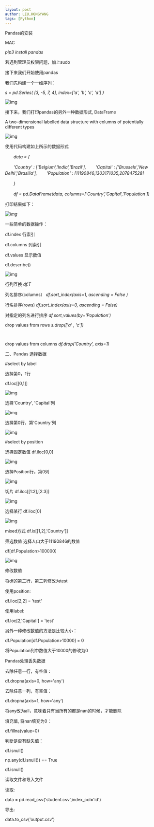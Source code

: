 ```yaml
---
layout: post
author: LIU,HONGYANG
tags: [Python]
---
```






Pandas的安装

 

MAC

*pip3 install pandas*

 

若遇到管理员权限问题，加上sudo

 

接下来我们开始使用pandas

我们先构建一个一维序列：

 

*s = pd.Series( [3, -5, 7, 4], index=['a', 'b', 'c', 'd'] )*

![img](https://tva1.sinaimg.cn/large/007S8ZIlgy1gfrlmmgvl0j308m06odfx.jpg)

 

 

 接下来，我们打印pandas的另外一种数据形式, DataFrame

 

A two-dimensional labelled data structure with columns of potentially different types

 

![img](https://tva1.sinaimg.cn/large/007S8ZIlgy1gfrlmrd5q4j30hi092jsg.jpg)

 

 

使用代码构建如上所示的数据形式

 

　　*data = {*

　　*'Country'   : ['Belgium','India','Brazil'],*
　　*'Capital'   : ['Brussels','New Delhi','Brasilia'],*
　　*'Population' :  [11190846,1303171035,207847528]*

　　*}*

　　*df = pd.DataFrame(data, columns=['Country','Capital','Population'])*

 

 

打印结果如下：

*![img](https://tva1.sinaimg.cn/large/007S8ZIlgy1gfrlmvdm8rj30du06eglz.jpg)*

 

 

 

一些简单的数据操作：

df.index   行索引

df.columns 列索引

df.values  显示数值

df.describe()

 

![img](https://tva1.sinaimg.cn/large/007S8ZIlgy1gfrlmz5xllj308u0dkmxy.jpg)

 

 

行列互换               *df.T*

 

列名排序(columns）       *df.sort_index(axis=1, ascending = False )*

 

行名排序(rows)           *df.sort_index(axis=0, ascending = False)*

 

对指定的列名进行排序      *df.sort_values(by='Population')* 

 

drop values from rows     *s.drop(['a' , 'c'])*   

​      

drop values from columns   *df.drop('Country', axis=1)*

 

二、Pandas 选择数据

 

\#select by label

选择第0，1行   

df.loc[[0,1]]

![img](https://tva1.sinaimg.cn/large/007S8ZIlgy1gfrlnumwalj30dy04wweo.jpg)

 

 

选择'Country', 'Capital'列

![img](https://tva1.sinaimg.cn/large/007S8ZIlgy1gfrlnrqpu6j309q06m0su.jpg)

 

 

选择第0行，第'Country'列

 

![img](https://tva1.sinaimg.cn/large/007S8ZIlgy1gfrlno83e7j30d003wglm.jpg)

 

 

\#select by position

 

选择固定数值 df.iloc[0,0]

![img](https://tva1.sinaimg.cn/large/007S8ZIlgy1gfrlnknq29j30fk04874d.jpg)

 

选择Position行，第0列

![img](https://tva1.sinaimg.cn/large/007S8ZIlgy1gfrlnhe7mpj30hk046q32.jpg)

 

 

切片   df.iloc[[1:2],[2:3]]

![img](https://tva1.sinaimg.cn/large/007S8ZIlgy1gfrlne4n57j30eu048t8p.jpg)

 

 

 选择某行 df.iloc[0]

![img](https://tva1.sinaimg.cn/large/007S8ZIlgy1gfrlnae7cwj30i407w3z1.jpg)

 

 

 

mixed方式     df.ix[[1,2],'Country']]

 

筛选数值 选择人口大于11190846的数值

df[df.Population>100000]

![img](https://tva1.sinaimg.cn/large/007S8ZIlgy1gfrln3zz7lj30jy082aap.jpg)

 

修改数值

将df的第二行，第二列修改为test

使用position:

df.iloc[2,2] = 'test'

使用label:

df.loc[2,'Capital'] = 'test'

另外一种修改数值的方法是比较大小：

df.Population[df.Population>10000] = 0

将Population列中数值大于10000的修改为0

 

Pandas处理丢失数据

 

去除任意一行，有空值：

df.dropna(axis=0, how='any')

去除任意一列，有空值：

df.dropna(axis=1, how='any')

 

将any改为all，意味着只有当所有的都是nan的时候，才能删除

 

填充值, 将nan填充为0：

df.fillna(value=0)

 

判断是否有缺失值：

df.isnull()

 

np.any(df.isnull()) == True 

df.isnull()

 

读取文件和导入文件

读取:

data = pd.read_csv('student.csv',index_col='id')

 

导出:

data.to_csv('output.csv')

 
